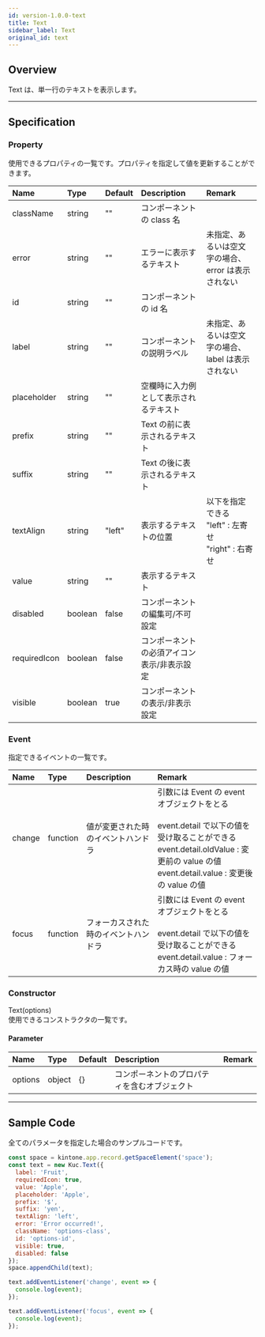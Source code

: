 ```yaml
---
id: version-1.0.0-text
title: Text
sidebar_label: Text
original_id: text
---
```


## Overview

Text は、単一行のテキストを表示します。

<div class="sample-container" id="text">
  <div id="sample-container__components"></div>
</div>
<script src="/js/samples/desktop/text.js"></script>

---

## Specification

### Property

使用できるプロパティの一覧です。プロパティを指定して値を更新することができます。

| Name | Type | Default | Description | Remark |
| :--- | :--- | :--- | :--- | :--- |
| className | string | "" | コンポーネントの class 名 ||
| error | string | "" | エラーに表示するテキスト | 未指定、あるいは空文字の場合、error は表示されない |
| id | string | "" | コンポーネントの id 名 ||
| label | string | "" | コンポーネントの説明ラベル | 未指定、あるいは空文字の場合、label は表示されない |
| placeholder | string | "" | 空欄時に入力例として表示されるテキスト ||
| prefix | string | "" | Text の前に表示されるテキスト ||
| suffix | string | "" | Text の後に表示されるテキスト ||
| textAlign | string | "left" | 表示するテキストの位置 | 以下を指定できる<br>"left" : 左寄せ<br>"right" : 右寄せ |
| value | string | "" | 表示するテキスト | |
| disabled | boolean | false | コンポーネントの編集可/不可設定 ||
| requiredIcon | boolean | false | コンポーネントの必須アイコン表示/非表示設定 ||
| visible | boolean | true | コンポーネントの表示/非表示設定 ||

### Event

指定できるイベントの一覧です。

| Name | Type | Description | Remark |
| :--- | :--- | :--- | :--- |
| change | function | 値が変更された時のイベントハンドラ | 引数には Event の event オブジェクトをとる<br><br>event.detail で以下の値を受け取ることができる<br>event.detail.oldValue : 変更前の value の値<br>event.detail.value : 変更後の value の値 |
| focus | function | フォーカスされた時のイベントハンドラ | 引数には Event の event オブジェクトをとる<br><br>event.detail で以下の値を受け取ることができる<br>event.detail.value : フォーカス時の value の値 |

### Constructor

Text(options)<br>
使用できるコンストラクタの一覧です。

#### Parameter
| Name | Type | Default | Description | Remark |
| :--- | :--- | :--- | :--- | :--- |
| options  | object | {} | コンポーネントのプロパティを含むオブジェクト | |

---
## Sample Code

全てのパラメータを指定した場合のサンプルコードです。

```javascript
const space = kintone.app.record.getSpaceElement('space');
const text = new Kuc.Text({
  label: 'Fruit',
  requiredIcon: true,
  value: 'Apple',
  placeholder: 'Apple',
  prefix: '$',
  suffix: 'yen',
  textAlign: 'left',
  error: 'Error occurred!',
  className: 'options-class',
  id: 'options-id',
  visible: true,
  disabled: false
});
space.appendChild(text);

text.addEventListener('change', event => {
  console.log(event);
});

text.addEventListener('focus', event => {
  console.log(event);
});
```
